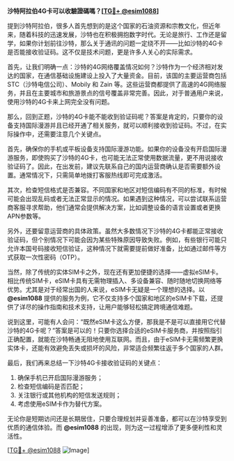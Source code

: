 **沙特阿拉伯4G卡可以收驗證碼嗎？[[TG💪+ @esim1088](https://t.me/s/esim1088)]**

提到沙特阿拉伯，很多人首先想到的是这个国家的石油资源和宗教文化，但近年来，随着科技的迅速发展，沙特也在积极拥抱数字时代。无论是旅行、工作还是留学，如果你计划前往沙特，那么关于通讯的问题一定绕不开——比如沙特的4G卡是否能接收验证码。这不仅是技术问题，更是许多人关心的实际需求。

首先，让我们明确一点：沙特的4G网络覆盖情况如何？沙特作为一个经济相对发达的国家，在通信基础设施建设上投入了大量资金。目前，该国的主要运营商包括STC（沙特电信公司）、Mobily 和 Zain 等。这些运营商都提供了高速的4G网络服务，并且在主要城市和旅游景点的信号覆盖非常完善。因此，对于普通用户来说，使用沙特的4G卡来上网完全没有问题。

那么，回到正题，沙特的4G卡能不能收到验证码呢？答案是肯定的，只要你的设备支持国际漫游并且已经开通了相关服务，就可以顺利接收到验证码。不过，在实际操作中，还需要注意几个关键点。

首先，确保你的手机或平板设备支持国际漫游功能。如果你的设备没有开启国际漫游服务，即使购买了沙特的4G卡，也可能无法正常使用数据流量，更不用说接收验证码了。因此，在出发前，建议先联系自己的国内运营商确认是否需要额外设置。通常情况下，只需简单地拨打客服热线即可完成激活。

其次，检查短信格式是否兼容。不同国家和地区对短信编码有不同的标准，有时候可能会出现乱码或者无法正常显示的情况。如果遇到这种情况，可以尝试联系运营商客服寻求帮助，他们通常会提供解决方案，比如调整设备的语言设置或者更换APN参数等。

另外，还要留意运营商的具体政策。虽然大多数情况下沙特的4G卡都能正常接收验证码，但个别情况下可能会因为某些特殊原因导致失败。例如，有些银行可能只允许本国号码接收短信验证，这种情况下就需要提前做好准备，比如通过邮件等方式获取一次性密码（OTP）。

当然，除了传统的实体SIM卡之外，现在还有更加便捷的选择——虚拟eSIM卡。相比传统SIM卡，eSIM卡具有无需物理插入、多设备兼容、随时随地切换网络等优势。尤其是对于经常出国的人来说，eSIM卡无疑是一个理想的选择。以 **@esim1088** 提供的服务为例，它不仅支持多个国家和地区的eSIM卡下载，还提供了详尽的操作指南和技术支持，让用户能够轻松搞定跨境通信难题。

说到这里，可能有人会问：“既然eSIM卡这么方便，那我是不是可以直接用它代替沙特的4G卡呢？”答案是可以的！只要你选择合适的eSIM卡服务商，并按照指引正确配置，就能在沙特畅通无阻地使用互联网。而且，由于eSIM卡无需频繁更换实体卡，还能有效避免丢失或损坏的风险，非常适合频繁往返于多个国家的人群。

最后，我们再来总结一下沙特4G卡接收验证码的关键点：

1. 确保手机已开启国际漫游服务；
2. 检查短信编码是否匹配；
3. 关注银行或其他机构的短信发送规则；
4. 考虑使用eSIM卡作为替代方案。

无论你是短期访问还是长期居住，只要合理规划并妥善准备，都可以在沙特享受到优质的通信体验。而 **@esim1088** 的出现，则为这一过程增添了更多便利性和灵活性。

[[TG💪+ @esim1088](https://t.me/s/esim1088) ![Image](https://i.postimg.cc/4NQfJmqS/Snipaste-2025-05-13-00-14-12.png)]